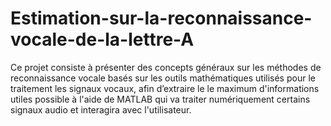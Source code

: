 # Estimation-sur-la-reconnaissance-vocale-de-la-lettre-A
Ce projet consiste à présenter des concepts généraux sur les méthodes de reconnaissance vocale basés sur les outils mathématiques utilisés pour le traitement les signaux vocaux, afin d’extraire le le maximum  d'informations utiles possible à l'aide de MATLAB qui va traiter numériquement certains signaux audio et interagira avec l'utilisateur.

